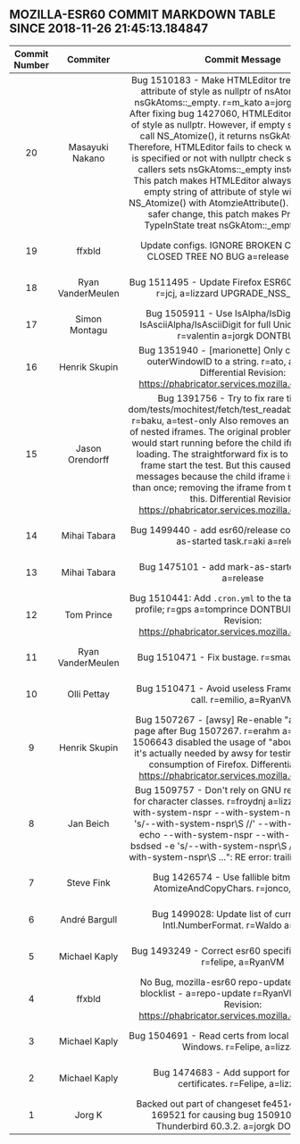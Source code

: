 ## MOZILLA-ESR60 COMMIT MARKDOWN TABLE SINCE 2018-11-26 21:45:13.184847

| Commit Number | Commiter | Commit Message | Commit Url | Date | 
|:---:|:----:|:----------------------------------:|:------:|:----:| 
|20|Masayuki Nakano |Bug 1510183 - Make HTMLEditor treat empty string attribute of style as nullptr of nsAtom rather than nsGkAtoms::_empty. r=m_kato a=jorgk DONTBUILD  After fixing bug 1427060, HTMLEditor treats attribute of style as nullptr. However, if empty string is used to call NS_Atomize(), it returns nsGkAtoms::_empty.  Therefore, HTMLEditor fails to check whether attribute is specified or not with nullptr check since some root callers sets nsGkAtoms::_empty instead of nullptr.  This patch makes HTMLEditor always use nullptr for empty string of attribute of style with wrapping NS_Atomize() with AtomzieAttribute().  Additionally, for safer change, this patch makes PropItem and TypeInState treat nsGkAtom::_empty as nullptr.|[URL](https://hg.mozilla.org/releases/mozilla-esr60/pushloghtml?changeset=5311a17b136e)|2018-11-30 01:21:59
|19|ffxbld |Update configs. IGNORE BROKEN CHANGESETS CLOSED TREE NO BUG a=release ba=release|[URL](https://hg.mozilla.org/releases/mozilla-esr60/pushloghtml?changeset=6cc5fc0eaeaf)|2018-12-03 16:38:03
|18|Ryan VanderMeulen |Bug 1511495 - Update Firefox ESR60 to NSS 3.36.6. r=jcj, a=lizzard UPGRADE_NSS_RELEASE|[URL](https://hg.mozilla.org/releases/mozilla-esr60/pushloghtml?changeset=d428d2b8f585)|2018-12-02 21:32:17
|17|Simon Montagu |Bug 1505911 - Use IsAlpha/IsDigit instead of IsAsciiAlpha/IsAsciiDigit for full Unicode support. r=valentin a=jorgk DONTBUILD|[URL](https://hg.mozilla.org/releases/mozilla-esr60/pushloghtml?changeset=42791ed04461)|2013-09-01 09:23:43
|16|Henrik Skupin |Bug 1351940 - [marionette] Only convert a valid outerWindowID to a string. r=ato, a=test-only  Differential Revision: https://phabricator.services.mozilla.com/D13206|[URL](https://hg.mozilla.org/releases/mozilla-esr60/pushloghtml?changeset=3e8c9f8c5307)|2018-11-28 20:48:42
|15|Jason Orendorff |Bug 1391756 - Try to fix rare timeout in dom/tests/mochitest/fetch/test_readableStreams.html. r=baku, a=test-only  Also removes an infinite regress of nested iframes. The original problem was that tests would start running before the child iframe was done loading. The straightforward fix is to have the child frame start the test. But this caused further error messages because the child iframe is loaded more than once; removing the iframe from the iframe fixes this.  Differential Revision: https://phabricator.services.mozilla.com/D13385|[URL](https://hg.mozilla.org/releases/mozilla-esr60/pushloghtml?changeset=7a8060fc91cd)|2018-11-29 22:35:04
|14|Mihai Tabara |Bug 1499440 - add esr60/release configs for mark-as-started task.r=aki a=release|[URL](https://hg.mozilla.org/releases/mozilla-esr60/pushloghtml?changeset=db9f8b0634ec)|2018-10-18 19:32:39
|13|Mihai Tabara |Bug 1475101 - add mark-as-started task. r=rail a=release|[URL](https://hg.mozilla.org/releases/mozilla-esr60/pushloghtml?changeset=7b5c4718f625)|2018-09-12 12:58:52
|12|Tom Prince |Bug 1510441: Add `.cron.yml` to the taskgraph sparse profile; r=gps a=tomprince DONTBUILD  Differential Revision: https://phabricator.services.mozilla.com/D13142|[URL](https://hg.mozilla.org/releases/mozilla-esr60/pushloghtml?changeset=1376c48eaf2b)|2018-11-30 00:26:19
|11|Ryan VanderMeulen |Bug 1510471 - Fix bustage. r=smaug, a=bustage|[URL](https://hg.mozilla.org/releases/mozilla-esr60/pushloghtml?changeset=c2832f98fe51)|2018-11-29 16:26:50
|10|Olli Pettay |Bug 1510471 - Avoid useless FrameNeedsReflow call. r=emilio, a=RyanVM|[URL](https://hg.mozilla.org/releases/mozilla-esr60/pushloghtml?changeset=20e31905de62)|2018-11-28 17:48:03
|9|Henrik Skupin |Bug 1507267 - [awsy] Re-enable "about:newtab" page after Bug 1507267. r=erahm a=test-only  Bug 1506643 disabled the usage of "about:newtab". But it's actually needed by awsy for testing the memory consumption of Firefox.  Differential Revision: https://phabricator.services.mozilla.com/D11932|[URL](https://hg.mozilla.org/releases/mozilla-esr60/pushloghtml?changeset=54c9c6a08ed2)|2018-11-14 22:38:48
|8|Jan Beich |Bug 1509757 - Don't rely on GNU regex extension for character classes. r=froydnj a=lizzard $ echo --with-system-nspr --with-system-nss \| gnused -e 's/--with-system-nspr\S   //' --with-system-nss $ echo --with-system-nspr --with-system-nss \| bsdsed -e 's/--with-system-nspr\S   //' sed: 1: "s/--with-system-nspr\S  ...": RE error: trailing backslash (\)|[URL](https://hg.mozilla.org/releases/mozilla-esr60/pushloghtml?changeset=fbba8450659f)|2018-11-25 14:53:00
|7|Steve Fink |Bug 1426574 - Use fallible bitmap ops for AtomizeAndCopyChars. r=jonco, a=lizzard|[URL](https://hg.mozilla.org/releases/mozilla-esr60/pushloghtml?changeset=0db86656655b)|2018-11-21 20:07:12
|6|André Bargull |Bug 1499028: Update list of currencies for Intl.NumberFormat. r=Waldo a=lizzard|[URL](https://hg.mozilla.org/releases/mozilla-esr60/pushloghtml?changeset=a62ede2dd3bc)|2018-10-15 11:41:17
|5|Michael Kaply |Bug 1493249 - Correct esr60 specific iterator error. r=felipe, a=RyanVM|[URL](https://hg.mozilla.org/releases/mozilla-esr60/pushloghtml?changeset=641d73998992)|2018-11-28 17:21:52
|4|ffxbld |No Bug, mozilla-esr60 repo-update HSTS HPKP blocklist - a=repo-update r=RyanVM  Differential Revision: https://phabricator.services.mozilla.com/D13387|[URL](https://hg.mozilla.org/releases/mozilla-esr60/pushloghtml?changeset=d716dbe3b698)|2018-11-29 12:14:15
|3|Michael Kaply |Bug 1504691 - Read certs from local and roaming on Windows. r=Felipe, a=lizzard|[URL](https://hg.mozilla.org/releases/mozilla-esr60/pushloghtml?changeset=6f64e970b7e9)|2018-11-28 20:36:15
|2|Michael Kaply |Bug 1474683 - Add support for importing certificates. r=Felipe, a=lizzard|[URL](https://hg.mozilla.org/releases/mozilla-esr60/pushloghtml?changeset=e3557a7b598a)|2018-11-28 20:33:30
|1|Jorg K |Backed out part of changeset fe4514c84e7a (bug 169521 for causing bug 1509102) to build Thunderbird 60.3.2. a=jorgk DONTBUILD|[URL](https://hg.mozilla.org/releases/mozilla-esr60/pushloghtml?changeset=9f4280a52132)|2018-11-26 22:11:03


